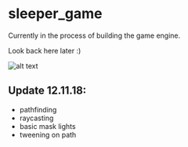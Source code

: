 # sleeper_game

Currently in the process of building the game engine.

Look back here later :) 

![alt text](https://github.com/Ewan-Roberts/sleeper_game/blob/master/update_information/update_1.png)

## Update 12.11.18:

- pathfinding
- raycasting 
- basic mask lights
- tweening on path
